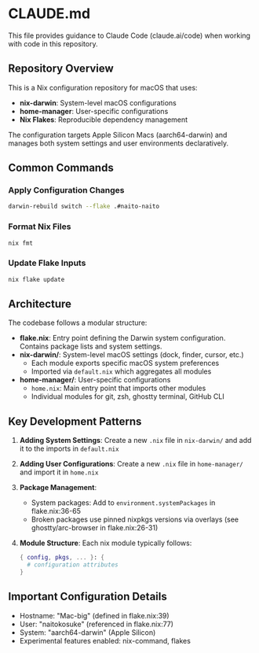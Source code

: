 # CLAUDE.md

This file provides guidance to Claude Code (claude.ai/code) when working with code in this repository.

## Repository Overview

This is a Nix configuration repository for macOS that uses:
- **nix-darwin**: System-level macOS configurations
- **home-manager**: User-specific configurations  
- **Nix Flakes**: Reproducible dependency management

The configuration targets Apple Silicon Macs (aarch64-darwin) and manages both system settings and user environments declaratively.

## Common Commands

### Apply Configuration Changes
```bash
darwin-rebuild switch --flake .#naito-naito
```

### Format Nix Files
```bash
nix fmt
```

### Update Flake Inputs
```bash
nix flake update
```

## Architecture

The codebase follows a modular structure:

- **flake.nix**: Entry point defining the Darwin system configuration. Contains package lists and system settings.
- **nix-darwin/**: System-level macOS settings (dock, finder, cursor, etc.)
  - Each module exports specific macOS system preferences
  - Imported via `default.nix` which aggregates all modules
- **home-manager/**: User-specific configurations
  - `home.nix`: Main entry point that imports other modules
  - Individual modules for git, zsh, ghostty terminal, GitHub CLI

## Key Development Patterns

1. **Adding System Settings**: Create a new `.nix` file in `nix-darwin/` and add it to the imports in `default.nix`

2. **Adding User Configurations**: Create a new `.nix` file in `home-manager/` and import it in `home.nix`

3. **Package Management**: 
   - System packages: Add to `environment.systemPackages` in flake.nix:36-65
   - Broken packages use pinned nixpkgs versions via overlays (see ghostty/arc-browser in flake.nix:26-31)

4. **Module Structure**: Each nix module typically follows:
   ```nix
   { config, pkgs, ... }: {
     # configuration attributes
   }
   ```

## Important Configuration Details

- Hostname: "Mac-big" (defined in flake.nix:39)
- User: "naitokosuke" (referenced in flake.nix:77)
- System: "aarch64-darwin" (Apple Silicon)
- Experimental features enabled: nix-command, flakes